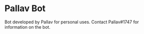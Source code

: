 # Pallav Bot
Bot developed by Pallav for personal uses. Contact Pallav#1747 for information on the bot.
